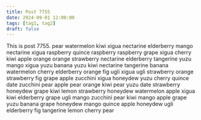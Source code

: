 ```yaml
---
title: Post 7755
date: 2024-09-01 12:00:00
tags: [tag1, tag2]
draft: false
---
```

This is post 7755.
pear
watermelon
kiwi
xigua
nectarine
elderberry
mango
nectarine
xigua
raspberry
quince
raspberry
raspberry
grape
xigua
cherry
kiwi
apple
orange
orange
strawberry
nectarine
elderberry
tangerine
yuzu
mango
xigua
yuzu
banana
yuzu
kiwi
nectarine
tangerine
banana
watermelon
cherry
elderberry
orange
fig
ugli
xigua
ugli
strawberry
orange
strawberry
fig
grape
apple
zucchini
xigua
honeydew
yuzu
cherry
quince
date
zucchini
pear
apple
pear
orange
kiwi
pear
yuzu
date
strawberry
honeydew
grape
kiwi
lemon
strawberry
honeydew
watermelon
apple
xigua
kiwi
elderberry
grape
ugli
mango
zucchini
pear
kiwi
mango
apple
grape
yuzu
banana
grape
honeydew
mango
quince
apple
honeydew
ugli
elderberry
fig
tangerine
lemon
cherry
pear
